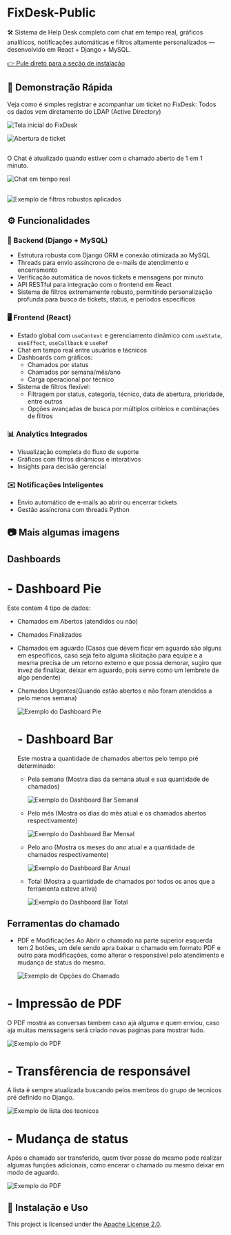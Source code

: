 # FixDesk-Public

🛠️ Sistema de Help Desk completo com chat em tempo real, gráficos analíticos, notificações automáticas e filtros altamente personalizados — desenvolvido em React + Django + MySQL.

[👉 Pule direto para a seção de instalação](#-instalação-e-uso)

## 🎥 Demonstração Rápida

Veja como é simples registrar e acompanhar um ticket no FixDesk:
Todos os dados vem diretamento do LDAP (Active Directory)

![Tela inicial do FixDesk](./files_readme/home_page.jpg)

![Abertura de ticket](./files_readme/open_ticket.gif)

##

O Chat é atualizado quando estiver com o chamado aberto de 1 em 1 minuto.

![Chat em tempo real](./files_readme/send_recive_message.gif)

##

![Exemplo de filtros robustos aplicados](./files_readme/filter.gif)

## ⚙️ Funcionalidades

### 🔧 Backend (Django + MySQL)

- Estrutura robusta com Django ORM e conexão otimizada ao MySQL
- Threads para envio assíncrono de e-mails de atendimento e encerramento
- Verificação automática de novos tickets e mensagens por minuto
- API RESTful para integração com o frontend em React
- Sistema de filtros extremamente robusto, permitindo personalização profunda para busca de tickets, status, e períodos específicos

### 🖥️ Frontend (React)

- Estado global com `useContext` e gerenciamento dinâmico com `useState`, `useEffect`, `useCallback` e `useRef`
- Chat em tempo real entre usuários e técnicos
- Dashboards com gráficos:
  - Chamados por status
  - Chamados por semana/mês/ano
  - Carga operacional por técnico
- Sistema de filtros flexível:
  - Filtragem por status, categoria, técnico, data de abertura, prioridade, entre outros
  - Opções avançadas de busca por múltiplos critérios e combinações de filtros

### 📊 Analytics Integrados

- Visualização completa do fluxo de suporte
- Gráficos com filtros dinâmicos e interativos
- Insights para decisão gerencial

### ✉️ Notificações Inteligentes

- Envio automático de e-mails ao abrir ou encerrar tickets
- Gestão assíncrona com threads Python

##

## 📷 Mais algumas imagens

## Dashboards

# - Dashboard Pie

Este contem 4 tipo de dados:

- Chamados em Abertos (atendidos ou não)
- Chamados Finalizados
- Chamados em aguardo (Casos que devem ficar em aguardo são alguns em especificos, caso seja feito alguma slicitação para equipe e a mesma precisa de um retorno externo e que possa demorar, sugiro que invez de finalizar, deixar em aguardo, pois serve como um lembrete de algo pendente)
- Chamados Urgentes(Quando estão abertos e não foram atendidos a pelo menos semana)

  ![Exemplo do Dashboard Pie](./files_readme/dashboard_pie.jpg)

  # - Dashboard Bar

  Este mostra a quantidade de chamados abertos pelo tempo pré determinado:

  - Pela semana (Mostra dias da semana atual e sua quantidade de chamados)

    ![Exemplo do Dashboard Bar Semanal](./files_readme/dashboard_bar_week.jpg)

  - Pelo mês (Mostra os dias do mês atual e os chamados abertos respectivamente)

    ![Exemplo do Dashboard Bar Mensal](./files_readme/dashboard_bar_month.jpg)

  - Pelo ano (Mostra os meses do ano atual e a quantidade de chamados respectivamente)

    ![Exemplo do Dashboard Bar Anual](./files_readme/dashboard_bar_year.jpg)

  - Total (Mostra a quantidade de chamados por todos os anos que a ferramenta esteve ativa)

    ![Exemplo do Dashboard Bar Total](./files_readme/dashboard_bar_all.jpg)

## Ferramentas do chamado

- PDF e Modificações
  Ao Abrir o chamado na parte superior esquerda tem 2 botões, um dele sendo apra baixar o chamado em formato PDF e outro para modificações, como alterar o responsável pelo atendimento e mudança de status do mesmo.

  ![Exemplo de Opções do Chamado](./files_readme/ticket_pdf.jpg)

# - Impressão de PDF

O PDF mostrá as conversas tambem caso ajá alguma e quem enviou, caso aja muitas menssagens será criado novas paginas para mostrar tudo.

![Exemplo do PDF](./files_readme/pdf_example.jpg)

# - Transfêrencia de responsável

A lista é sempre atualizada buscando pelos membros do grupo de tecnicos pré definido no Django.

![Exemplo de lista dos tecnicos](./files_readme/tech's.jpg)

# - Mudança de status

Após o chamado ser transferido, quem tiver posse do mesmo pode realizar algumas funções adicionais, como encerar o chamado ou mesmo deixar em modo de aguardo.

![Exemplo do PDF](./files_readme/status.jpg)

## 🚀 Instalação e Uso

This project is licensed under the [Apache License 2.0](LICENSE).
